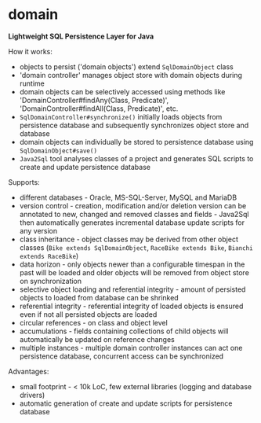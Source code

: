 # domain
**Lightweight SQL Persistence Layer for Java**

How it works:
- objects to persist ('domain objects') extend `SqlDomainObject` class
- 'domain controller' manages object store with domain objects during runtime
- domain objects can be selectively accessed using methods like 'DomainController#findAny(Class, Predicate)', 'DomainController#findAll(Class, Predicate)', etc.
- `SqlDomainController#synchronize()` initially loads objects from persistence database and subsequently synchronizes object store and database
- domain objects can individually be stored to persistence database using `SqlDomainObject#save()`
- `Java2Sql` tool analyses classes of a project and generates SQL scripts to create and update persistence database

Supports:
- different databases - Oracle, MS-SQL-Server, MySQL and MariaDB
- version control - creation, modification and/or deletion version can be annotated to new, changed and removed classes and fields - Java2Sql then automatically generates incremental database update scripts for any version 
- class inheritance - object classes may be derived from other object classes (`Bike extends SqlDomainObject`, `RaceBike extends Bike`, `Bianchi extends RaceBike`)
- data horizon - only objects newer than a configurable timespan in the past will be loaded and older objects will be removed from object store on synchronization
- selective object loading and referential integrity - amount of persisted objects to loaded from database can be shrinked
- referential integrity - referential integrity of loaded objects is ensured even if not all persisted objects are loaded
- circular references - on class and object level
- accumulations - fields containing collections of child objects will automatically be updated on reference changes
- multiple instances - multiple domain controller instances can act one persistence database, concurrent access can be synchronized   

Advantages:
- small footprint - < 10k LoC, few external libraries (logging and database drivers) 
- automatic generation of create and update scripts for persistence database    

